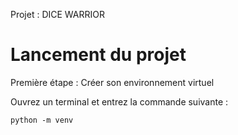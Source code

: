 Projet : DICE WARRIOR

# Lancement du projet

Première étape : Créer son environnement virtuel

Ouvrez un terminal et entrez la commande suivante : 

```
python -m venv 
```
